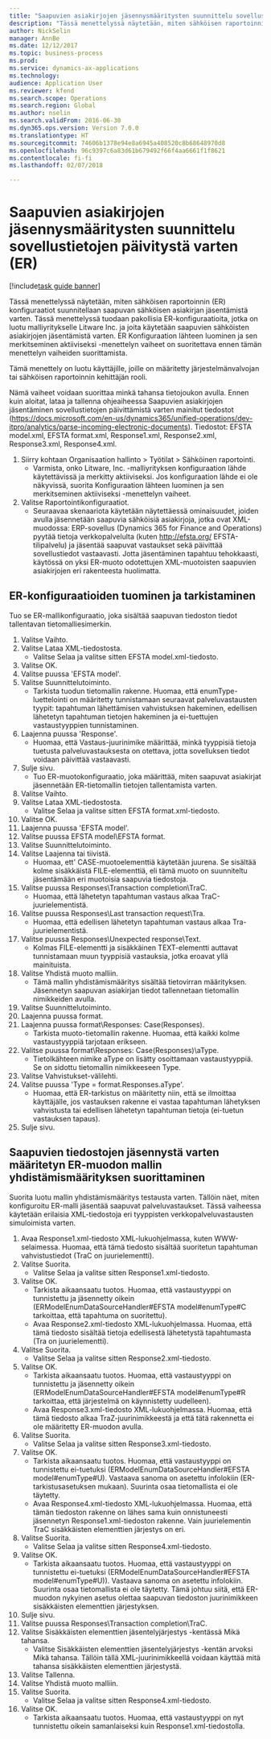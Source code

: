 ```yaml
--- 
title: "Saapuvien asiakirjojen jäsennysmääritysten suunnittelu sovellustietojen päivitystä varten (ER)"
description: "Tässä menettelyssä näytetään, miten sähköisen raportoinnin (ER) konfiguraatiot suunnitellaan saapuvan sähköisen asiakirjan jäsentämistä varten."
author: NickSelin
manager: AnnBe
ms.date: 12/12/2017
ms.topic: business-process
ms.prod: 
ms.service: dynamics-ax-applications
ms.technology: 
audience: Application User
ms.reviewer: kfend
ms.search.scope: Operations
ms.search.region: Global
ms.author: nselin
ms.search.validFrom: 2016-06-30
ms.dyn365.ops.version: Version 7.0.0
ms.translationtype: HT
ms.sourcegitcommit: 74606b1378e94e8a6945a408520c8b68648970d8
ms.openlocfilehash: 96c9397c6a83d61b679492f66f4aa6661f1f8621
ms.contentlocale: fi-fi
ms.lasthandoff: 02/07/2018

---
```

# <a name="design-configurations-to-parse-incoming-documents-for-application-data-updates-er"></a>Saapuvien asiakirjojen jäsennysmääritysten suunnittelu sovellustietojen päivitystä varten (ER)

[!include[task guide banner](../../includes/task-guide-banner.md)]

Tässä menettelyssä näytetään, miten sähköisen raportoinnin (ER) konfiguraatiot suunnitellaan saapuvan sähköisen asiakirjan jäsentämistä varten. Tässä menettelyssä tuodaan pakollisia ER-konfiguraatioita, jotka on luotu malliyritykselle Litware Inc. ja joita käytetään saapuvien sähköisten asiakirjojen jäsentämistä varten. ER Konfiguraation lähteen luominen ja sen merkitseminen aktiiviseksi -menettelyn vaiheet on suoritettava ennen tämän menettelyn vaiheiden suorittamista.

Tämä menettely on luotu käyttäjille, joille on määritetty järjestelmänvalvojan tai sähköisen raportoinnin kehittäjän rooli. 

Nämä vaiheet voidaan suorittaa minkä tahansa tietojoukon avulla. Ennen kuin aloitat, lataa ja tallenna ohjeaiheessa Saapuvien asiakirjojen jäsentäminen sovellustietojen päivittämistä varten mainitut tiedostot (https://docs.microsoft.com/en-us/dynamics365/unified-operations/dev-itpro/analytics/parse-incoming-electronic-documents). Tiedostot: EFSTA model.xml, EFSTA format.xml, Response1.xml, Response2.xml, Response3.xml, Response4.xml.

1. Siirry kohtaan Organisaation hallinto > Työtilat > Sähköinen raportointi.
    * Varmista, onko Litware, Inc. -malliyrityksen konfiguraation lähde käytettävissä ja merkitty aktiiviseksi. Jos konfiguraation lähde ei ole näkyvissä, suorita Konfiguraation lähteen luominen ja sen merkitseminen aktiiviseksi -menettelyn vaiheet.  
2. Valitse Raportointikonfiguraatiot.
    * Seuraavaa skenaariota käytetään näytettäessä ominaisuudet, joiden avulla jäsennetään saapuvia sähköisiä asiakirjoja, jotka ovat XML-muodossa: ERP-sovellus (Dynamics 365 for Finance and Operations) pyytää tietoja verkkopalvelulta (kuten http://efsta.org/ EFSTA-tilipalvelu) ja jäsentää saapuvat vastaukset sekä päivittää sovellustiedot vastaavasti. Jotta jäsentäminen tapahtuu tehokkaasti, käytössä on yksi ER-muoto odotettujen XML-muotoisten saapuvien asiakirjojen eri rakenteesta huolimatta.   

## <a name="import-and-review-er-configurations"></a>ER-konfiguraatioiden tuominen ja tarkistaminen
Tuo se ER-mallikonfiguraatio, joka sisältää saapuvan tiedoston tiedot tallentavan tietomalliesimerkin.  
1. Valitse Vaihto.
2. Valitse Lataa XML-tiedostosta.
    * Valitse Selaa ja valitse sitten EFSTA model.xml-tiedosto.  
3. Valitse OK.
4. Valitse puussa 'EFSTA model'.
5. Valitse Suunnittelutoiminto.
    * Tarkista tuodun tietomallin rakenne. Huomaa, että enumType-luettelointi on määritetty tunnistamaan seuraavat palveluvastausten tyypit: tapahtuman lähettämisen vahvistuksen hakeminen, edellisen lähetetyn tapahtuman tietojen hakeminen ja ei-tuettujen vastaustyyppien tunnistaminen.   
6. Laajenna puussa 'Response'.
    * Huomaa, että Vastaus-juurinimike määrittää, minkä tyyppisiä tietoja tuetusta palveluvastauksesta on otettava, jotta sovelluksen tiedot voidaan päivittää vastaavasti.   
7. Sulje sivu.
    * Tuo ER-muotokonfiguraatio, joka määrittää, miten saapuvat asiakirjat jäsennetään ER-tietomallin tietojen tallentamista varten.   
8. Valitse Vaihto.
9. Valitse Lataa XML-tiedostosta.
    * Valitse Selaa ja valitse sitten EFSTA format.xml-tiedosto.  
10. Valitse OK.
11. Laajenna puussa 'EFSTA model'.
12. Valitse puussa EFSTA model\EFSTA format.
13. Valitse Suunnittelutoiminto.
14. Valitse Laajenna tai tiivistä.
    * Huomaa, ett' CASE-muotoelementtiä käytetään juurena. Se sisältää kolme sisäkkäistä FILE-elementtiä, eli tämä muoto on suunniteltu jäsentämään eri muotoisia saapuvia tiedostoja.  
15. Valitse puussa Responses\Transaction completion\TraC.
    * Huomaa, että lähetetyn tapahtuman vastaus alkaa TraC-juurielementistä.   
16. Valitse puussa Responses\Last transaction request\Tra.
    * Huomaa, että edellisen lähetetyn tapahtuman vastaus alkaa Tra-juurielementistä.   
17. Valitse puussa Responses\Unexpected response\Text.
    * Kolmas FILE-elementti ja sisäkkäinen TEXT-elementti auttavat tunnistamaan muun tyyppisiä vastauksia, jotka eroavat yllä mainituista.   
18. Valitse Yhdistä muoto malliin.
    * Tämä mallin yhdistämismääritys sisältää tietovirran määrityksen. Jäsennetyn saapuvan asiakirjan tiedot tallennetaan tietomallin nimikkeiden avulla.  
19. Valitse Suunnittelutoiminto.
20. Laajenna puussa format.
21. Laajenna puussa format\Responses: Case(Responses).
    * Tarkista muoto-tietomallin rakenne. Huomaa, että kaikki kolme vastaustyyppiä tarjotaan erikseen.   
22. Valitse puussa format\Responses: Case(Responses)\aType.
    * Tietolkähteen nimike aType on lisätty osoittamaan vastaustyyppiä. Se on sidottu tietomallin nimikkeeseen Type.  
23. Valitse Vahvistukset-välilehti.
24. Valitse puussa 'Type = format.Responses.aType'.
    * Huomaa, että ER-tarkistus on määritetty niin, että se ilmoittaa käyttäjälle, jos vastauksen rakenne ei vastaa tapahtuman lähetyksen vahvistusta tai edellisen lähetetyn tapahtuman tietoja (ei-tuetun vastauksen tapaus).   
25. Sulje sivu.

## <a name="run-model-mapping-of-er-format-configured-for-parsing-incoming-files"></a>Saapuvien tiedostojen jäsennystä varten määritetyn ER-muodon mallin yhdistämismäärityksen suorittaminen
Suorita luotu mallin yhdistämismääritys testausta varten. Tällöin näet, miten konfiguroitu ER-malli jäsentää saapuvat palveluvastaukset. Tässä vaiheessa käytetään erilaisia XML-tiedostoja eri tyyppisten verkkopalveluvastausten simuloimista varten.   
1. Avaa Response1.xml-tiedosto XML-lukuohjelmassa, kuten WWW-selaimessa. Huomaa, että tämä tiedosto sisältää suoritetun tapahtuman vahvistustiedot (TraC on juurielementti).   
2. Valitse Suorita.
    * Valitse Selaa ja valitse sitten Response1.xml-tiedosto.  
3. Valitse OK.
    * Tarkista aikaansaatu tuotos. Huomaa, että vastaustyyppi on tunnistettu ja jäsennetty oikein (ERModelEnumDataSourceHandler#EFSTA model#enumType#C tarkoittaa, että tapahtuma on suoritettu).   
    * Avaa Response2.xml-tiedosto XML-lukuohjelmassa. Huomaa, että tämä tiedosto sisältää tietoja edellisestä lähetetystä tapahtumasta (Tra on juurielementti).   
4. Valitse Suorita.
    * Valitse Selaa ja valitse sitten Response2.xml-tiedosto.  
5. Valitse OK.
    * Tarkista aikaansaatu tuotos. Huomaa, että vastaustyyppi on tunnistettu ja jäsennetty oikein (ERModelEnumDataSourceHandler#EFSTA model#enumType#R tarkoittaa, että järjestelmä on käynnistetty uudelleen).   
    * Avaa Response3.xml-tiedosto XML-lukuohjelmassa. Huomaa, että tämä tiedosto alkaa TraZ-juurinimikkeestä ja että tätä rakennetta ei ole määritetty ER-muodon avulla.   
6. Valitse Suorita.
    * Valitse Selaa ja valitse sitten Response3.xml-tiedosto.  
7. Valitse OK.
    * Tarkista aikaansaatu tuotos. Huomaa, että vastaustyyppi on tunnistettu ei-tuetuksi (ERModelEnumDataSourceHandler#EFSTA model#enumType#U). Vastaava sanoma on asetettu infolokiin (ER-tarkistusasetuksen mukaan). Suurinta osaa tietomallista ei ole täytetty.    
    * Avaa Response4.xml-tiedosto XML-lukuohjelmassa. Huomaa, että tämän tiedoston rakenne on lähes sama kuin onnistuneesti jäsennetyn Response1.xml-tiedoston rakenne. Vain juurielementin TraC sisäkkäisten elementtien järjestys on eri.   
8. Valitse Suorita.
    * Valitse Selaa ja valitse sitten Response4.xml-tiedosto.  
9. Valitse OK.
    * Tarkista aikaansaatu tuotos. Huomaa, että vastaustyyppi on tunnistettu ei-tuetuksi (ERModelEnumDataSourceHandler#EFSTA model#enumType#U)). Vastaava sanoma on asetettu infolokiin. Suurinta osaa tietomallista ei ole täytetty. Tämä johtuu siitä, että ER-muodon nykyinen asetus olettaa saapuvan tiedoston juurinimikkeen sisäkkäisten elementtien järjestyksen.   
10. Sulje sivu.
11. Valitse puussa Responses\Transaction completion\TraC.
12. Valitse Sisäkkäisten elementtien jäsentelyjärjestys -kentässä Mikä tahansa.
    * Valitse Sisäkkäisten elementtien jäsentelyjärjestys -kentän arvoksi Mikä tahansa. Tällöin tällä XML-juurinimikkeellä voidaan käyttää mitä tahansa sisäkkäisten elementtien järjestystä.  
13. Valitse Tallenna.
14. Valitse Yhdistä muoto malliin.
15. Valitse Suorita.
    * Valitse Selaa ja valitse sitten Response4.xml-tiedosto.  
16. Valitse OK.
    * Tarkista aikaansaatu tuotos. Huomaa, että vastaustyyppi on nyt tunnistettu oikein samanlaiseksi kuin Response1.xml-tiedostolla.  


